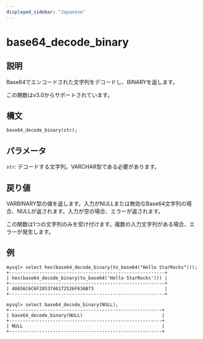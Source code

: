 ```yaml
---
displayed_sidebar: "Japanese"
---
```


# base64_decode_binary

## 説明

Base64でエンコードされた文字列をデコードし、BINARYを返します。

この関数はv3.0からサポートされています。

## 構文

```Haskell
base64_decode_binary(str);
```

## パラメータ

`str`: デコードする文字列。VARCHAR型である必要があります。

## 戻り値

VARBINARY型の値を返します。入力がNULLまたは無効なBase64文字列の場合、NULLが返されます。入力が空の場合、エラーが返されます。

この関数は1つの文字列のみを受け付けます。複数の入力文字列がある場合、エラーが発生します。

## 例

```Plain Text
mysql> select hex(base64_decode_binary(to_base64("Hello StarRocks")));
+---------------------------------------------------------+
| hex(base64_decode_binary(to_base64('Hello StarRocks'))) |
+---------------------------------------------------------+
| 48656C6C6F2053746172526F636B73                          |
+---------------------------------------------------------+

mysql> select base64_decode_binary(NULL);
+--------------------------------------------------------+
| base64_decode_binary(NULL)                             |
+--------------------------------------------------------+
| NULL                                                   |
+--------------------------------------------------------+
```
